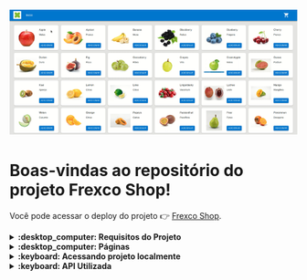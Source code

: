 <h1 align="center"><img src="./gifFruits.gif" alt="Markdownify"  width="600"></h1>

# Boas-vindas ao repositório do projeto Frexco Shop!

Você pode acessar o deploy do projeto :point_right:	 [Frexco Shop](https://lsbluu.github.io/frexcoShop/).




<details>
   <summary><strong> :desktop_computer:	 Requisitos do Projeto</strong></summary><br />
   Páginas obrigatórias:

    - Listagem dos produtos (Produtos da API pública).

             - Nessa página, deve ser possível adicionar um item ao carrinho, e acessar o carrinho de alguma forma.

    - Carrinho de compras

             - Dentro do carrinho, devemos conseguir ver os produtos adicionados, alterar a quantidade de cada produto, deletar um item e limpar o carrinho.

    - Mostrar, de alguma forma, as informações nutricionais dos produtos.

Funcionalidades obrigatórias:

    - Utilizar states do React para a lógica da página (Carrinho, listagem…)

</details>

<details>

   <summary><strong> :desktop_computer:	 Páginas</strong></summary><br />
   Páginas obrigatórias: </br>
   - Listagem dos produtos (Produtos da API pública).
         <h1 align="center"><img src="./list.png" alt="Markdownify"  width="600"></h1>
   - Carrinho de compras
            <h1 align="center"><img src="./cart.png" alt="Markdownify"  width="600"></h1>
   - Página da fruta
                  <h1 align="center"><img src="./fruit.png" alt="Markdownify"  width="600"></h1>



</details>

<details>
  <summary><strong>:keyboard:	 Acessando projeto localmente </strong></summary><br />


 1. Clone o repositório

 2. Instale as dependências com `npm install`
 
 3. Execute o NPM START
 
 4. Remover /frexcoShop da URL
 

</details>


<details>
  <summary><strong>:keyboard:	 API Utilizada </strong></summary><br />


https://www.fruityvice.com/doc/index.html

 

</details>


